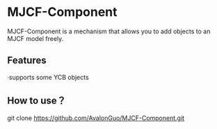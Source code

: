 # MJCF-Component
MJCF-Component is a mechanism that allows you to add objects to an MJCF model freely.
## Features
·supports some YCB objects
## How to use？
git clone https://github.com/AvalonGuo/MJCF-Component.git
